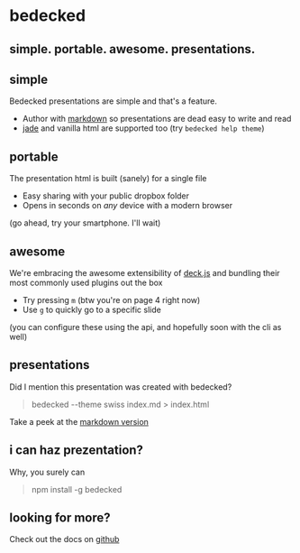 # bedecked
## simple. portable. awesome. presentations.


## simple

Bedecked presentations are simple and that's a feature.

- Author with [markdown](http://daringfireball.net/projects/markdown/) so
  presentations are dead easy to write and read
- [jade](http://jade-lang.com/) and vanilla html are supported too (try `bedecked help theme`)


## portable

The presentation html is built (sanely) for a single file

- Easy sharing with your public dropbox folder
- Opens in seconds on _any_ device with a modern browser

(go ahead, try your smartphone. I'll wait)


## awesome

We're embracing the awesome extensibility of [deck.js](https://github.com/imakewebthings/deck.js) and bundling their most commonly used plugins out the box

- Try pressing `m` (btw you're on page 4 right now)
- Use `g` to quickly go to a specific slide

(you can configure these using the api, and hopefully soon with the cli as well)


## presentations

Did I mention this presentation was created with bedecked?

> bedecked --theme swiss index.md > index.html

Take a peek at the [markdown version](http://jtrussell.github.io/bedecked/index.md)


## i can haz prezentation?

Why, you surely can

> npm install -g bedecked


## looking for more?

Check out the docs on [github](https://github.com/jtrussell/bedecked)
